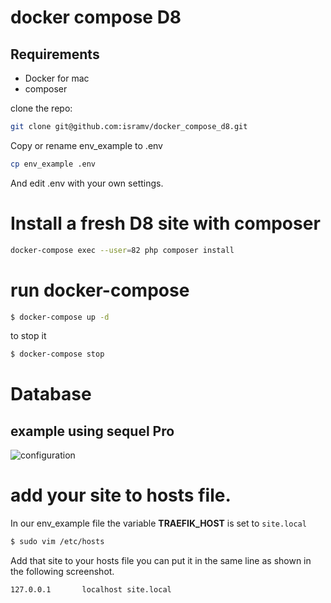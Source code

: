 # docker compose D8

## Requirements 

- Docker for mac
- composer

clone the repo:

```bash
git clone git@github.com:isramv/docker_compose_d8.git
```

Copy or rename env_example to .env

```bash
cp env_example .env
```

And edit .env with your own settings.

# Install a fresh D8 site with composer

```bash
docker-compose exec --user=82 php composer install
```

# run docker-compose

```bash
$ docker-compose up -d
```

to stop it
```bash
$ docker-compose stop
```

# Database

## example using sequel Pro

![configuration](https://www.evernote.com/l/Ar-v6WAoltRM0q9PH2PVg1fGoc5YspwdLEwB/image.png)

# add your site to hosts file.

In our env_example file the variable **TRAEFIK_HOST** is set to `site.local`

```bash
$ sudo vim /etc/hosts
```
Add that site to your hosts file you can put it in the same line as shown in the following screenshot.

```bash
127.0.0.1       localhost site.local
```
